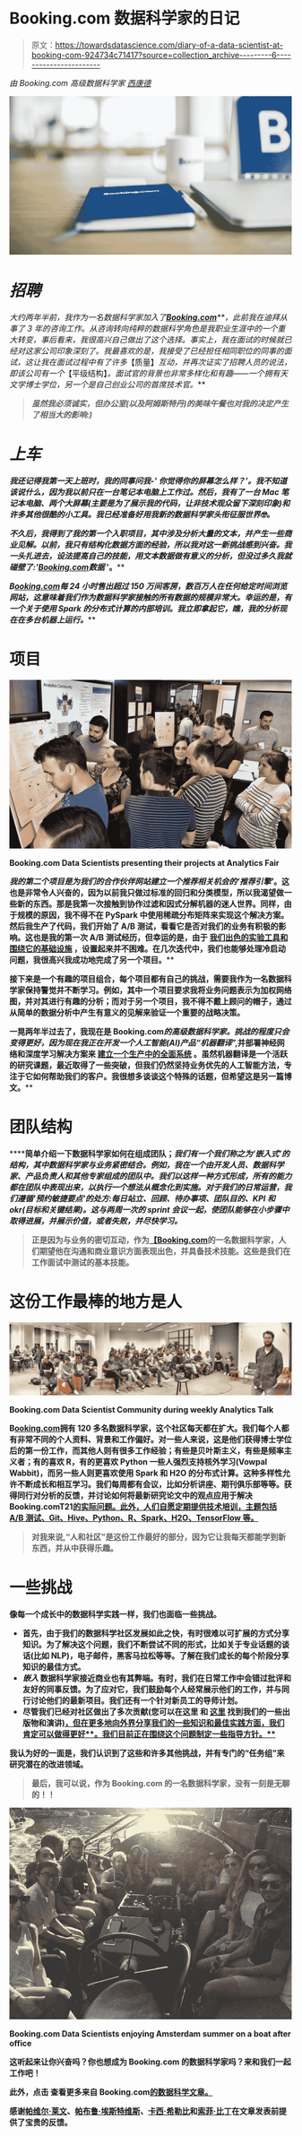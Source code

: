 # Booking.com 数据科学家的日记

> 原文：<https://towardsdatascience.com/diary-of-a-data-scientist-at-booking-com-924734c71417?source=collection_archive---------6----------------------->

*由 Booking.com 高级数据科学家* [*西康德*](https://www.linkedin.com/in/nishikantdhanuka/)

*![](img/f1948d22df05f0054ebb8ed42171b0e7.png)*

# ***招聘***

*大约两年半前，我作为一名数据科学家加入了[**Booking.com**](http://Booking.com)**，此前我在迪拜从事了 3 年的咨询工作。从咨询转向纯粹的数据科学角色是我职业生涯中的一个重大转变，事后看来，我很高兴自己做出了这个选择。事实上，我在面试的时候就已经对这家公司印象深刻了。我最喜欢的是，我接受了已经担任相同职位的同事的面试，这让我在面试过程中有了许多*【质量】*互动，并再次证实了招聘人员的说法，即该公司有一个*【平级结构】*。面试官的背景也非常多样化和有趣——一个拥有天文学博士学位，另一个是自己创业公司的首席技术官。***

> ***虽然我必须诚实，但办公室(以及阿姆斯特丹)的美味午餐也对我的决定产生了相当大的影响:)***

# ***上车***

***我还记得我第一天上班时，我的同事问我-' *你觉得你的屏幕怎么样？*’。我不知道该说什么，因为我以前只在一台笔记本电脑上工作过。然后，我有了一台 Mac 笔记本电脑、两个大屏幕(主要是为了展示我的代码，让非技术观众留下深刻印象)和许多其他很酷的小工具。我已经准备好用我新的数据科学家头衔征服世界🤓。***

***不久后，我得到了我的第一个入职项目，其中涉及分析大量的文本，并产生一些商业见解。以前，我只有结构化数据方面的经验，所以我对这一新挑战感到兴奋。我一头扎进去，设法提高自己的技能，用文本数据做有意义的分析，但没过多久我就碰壁了:'*[***Booking.com***](http://Booking.com)***数据*** '。****

****B[**ooking.com**](http://Booking.com)每 24 小时售出超过 150 万间客房，数百万人在任何给定时间浏览网站，这意味着我们作为数据科学家接触的所有数据的规模非常大。幸运的是，有一个关于使用 Spark 的*分布式计算的内部培训。我立即拿起它，瞧，我的分析现在在多台机器上运行。*****

# ****项目****

****![](img/f5d7ea691508d52d8ed0c6b3c0aa713a.png)****

****Booking.com Data Scientists presenting their projects at Analytics Fair****

****我的第二个项目是为我们的合作伙伴网站建立一个推荐相关机会的*‘推荐引擎’*。这也是非常令人兴奋的，因为以前我只做过标准的回归和分类模型，所以我渴望做一些新的东西。那是我第一次接触到协作过滤和因式分解机器的迷人世界。同样，由于规模的原因，我不得不在 PySpark 中使用稀疏分布矩阵来实现这个解决方案。然后我生产了代码，我们开始了 A/B 测试，看看它是否对我们的业务有积极的影响。这也是我的第一次 A/B 测试经历，但幸运的是，由于 [**我们出色的实验工具和围绕它的基础设施**](https://arxiv.org/pdf/1710.08217.pdf) ，设置起来并不困难。在几次迭代中，我们也能够处理冷启动问题，我很高兴我成功地完成了另一个项目。****

****接下来是一个有趣的项目组合，每个项目都有自己的挑战，需要我作为一名数据科学家保持警觉并不断学习。例如，其中一个项目要求我将业务问题表示为加权网络图，并对其进行有趣的分析；而对于另一个项目，我不得不戴上顾问的帽子，通过从简单的数据分析中产生有意义的见解来验证一个重要的战略决策。****

****一晃两年半过去了，我现在是 Booking.com[](http://Booking.com)**的高级数据科学家。挑战的程度只会变得更好，因为现在我正在开发一个人工智能(AI)产品*“机器翻译*”,并部署神经网络和深度学习解决方案来 [**建立一个生产中的全面系统**](https://arxiv.org/abs/1709.05820) 。虽然机器翻译是一个活跃的研究课题，最近取得了一些突破，但我们仍然坚持业务优先的人工智能方法，专注于它如何帮助我们的客户。我很想多谈谈这个特殊的话题，但希望这是另一篇博文。******

# ******团队结构******

******简单介绍一下数据科学家如何在[](http://Booking.com)****组成团队；**我们有一个我们称之为*‘嵌入式’*的结构，其中数据科学家与业务紧密结合。例如，我在一个由开发人员、数据科学家、产品负责人和其他专家组成的团队中。我们以这样一种方式形成，所有的能力都在团队中表现出来，以执行一个想法从概念化到实施。对于我们的日常运营，我们遵循'*预约敏捷要点*'的处方:每日站立、回顾、待办事项、团队目的、KPI 和 okr(目标和关键结果)。这与两周一次的 sprint 会议一起，使团队能够在小步骤中取得进展，并展示价值，或者失败，并尽快学习。********

> ******正是因为与业务的密切互动，作为[**【Booking.com**](http://booking.com/)的一名数据科学家，人们期望他在沟通和商业意识方面表现出色，并具备技术技能。这些是我们在工作面试中测试的基本技能。******

# ******这份工作最棒的地方是人******

******![](img/bdfa470ea774d272025f0d01507dead9.png)******

******Booking.com Data Scientist Community during weekly Analytics Talk******

******B[**ooking.com**](http://Booking.com)拥有 120 多名数据科学家，这个社区每天都在扩大。我们每个人都有非常不同的个人资料、背景和工作偏好。对一些人来说，这是他们获得博士学位后的第一份工作，而其他人则有很多工作经验；有些是贝叶斯主义，有些是频率主义者；有的喜欢 R，有的更喜欢 Python 一些人强烈支持核外学习(Vowpal Wabbit)，而另一些人则更喜欢使用 Spark 和 H2O 的分布式计算。这种多样性允许不断成长和相互学习。我们每周都有会议，比如分析讲座、期刊俱乐部等等。获得同行对分析的反馈，并讨论如何将最新研究论文中的观点应用于解决 Booking.comT21[的实际问题。此外，人们自愿定期提供技术培训，主题包括 A/B 测试、Git、Hive、Python、R、Spark、H2O、TensorFlow 等。](http://Booking.com)******

> ******对我来说,“人和社区”是这份工作最好的部分，因为它让我每天都能学到新东西，并从中获得乐趣。******

# ******一些挑战******

******像每一个成长中的数据科学实践一样，我们也面临一些挑战。******

*   ******首先，由于我们的数据科学社区发展如此之快，有时很难以可扩展的方式分享知识。为了解决这个问题，我们不断尝试不同的形式，比如关于专业话题的谈话(比如 NLP)，电子邮件，黑客马拉松等等。了解在我们成长的每个阶段分享知识的最佳方式。******
*   *********嵌入*** 数据科学家接近商业也有其弊端。有时，我们在日常工作中会错过批评和友好的同事反馈。为了应对它，我们鼓励每个人经常展示他们的工作，并与同行讨论他们的最新项目。我们还有一个针对新员工的导师计划。******
*   ******尽管我们已经对社区做出了多次贡献(您可以在这里 和 [**这里**](https://www.youtube.com/watch?v=RlV_p-qYWqc) 找到我们的一些出版物和演讲[**)，但在**更多地向外界分享我们的一些知识和最佳实践方面，我们肯定可以做得更好**。我们目前正在围绕这个问题制定一些指导方针。**](https://arxiv.org/abs/1508.01177)******

****我认为好的一面是，我们认识到了这些和许多其他挑战，并有专门的“任务组”来研究潜在的改进领域。****

> ****最后，我可以说，作为 Booking.com 的一名数据科学家，没有一刻是无聊的！！****

****![](img/a8c4cccf076dbea7fd225b02c0c57ade.png)****

****Booking.com Data Scientists enjoying Amsterdam summer on a boat after office****

****这听起来让你兴奋吗？你也想成为 Booking.com 的数据科学家吗？来和我们一起工作吧！****

****此外，点击 查看更多来自 Booking.com[**的数据科学文章。**](https://medium.com/booking-com-data-science)****

****感谢[帕维尔·莱文](https://medium.com/u/15902baf85f0?source=post_page-----924734c71417--------------------------------)、[帕布鲁·埃斯特维斯](https://medium.com/u/fb1bbdbdb049?source=post_page-----924734c71417--------------------------------)、[卡西·希勒比](https://medium.com/u/3f5e59446c22?source=post_page-----924734c71417--------------------------------)和[索菲·比丁](https://medium.com/u/1fd0704227df?source=post_page-----924734c71417--------------------------------)在文章发表前提供了宝贵的反馈。****